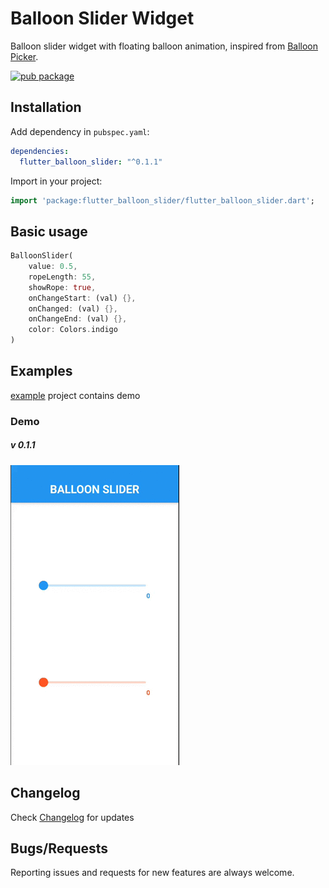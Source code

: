 # Balloon Slider Widget
Balloon slider widget with floating balloon animation, inspired from [Balloon Picker](https://dribbble.com/shots/6609398-Balloon-Picker-in-Swift).

[![pub package](https://img.shields.io/pub/v/flutter_balloon_slider.svg)](https://pub.dartlang.org/packages/flutter_balloon_slider)

## Installation

Add dependency in `pubspec.yaml`:
```yaml
dependencies:
  flutter_balloon_slider: "^0.1.1"
```

Import in your project:
```dart
import 'package:flutter_balloon_slider/flutter_balloon_slider.dart';
```

## Basic usage

```dart
BalloonSlider(
    value: 0.5,
    ropeLength: 55,
    showRope: true,
    onChangeStart: (val) {},
    onChanged: (val) {},
    onChangeEnd: (val) {},
    color: Colors.indigo
)
```

## Examples

[example](https://github.com/faob-dev/flutter_balloon_slider/tree/master/example) project contains demo

### Demo

##### v 0.1.1
![alt tag](https://raw.githubusercontent.com/faob-dev/flutter_balloon_slider/master/screenshots/balloon_slider.gif)

## Changelog
Check [Changelog](https://github.com/faob-dev/flutter_balloon_slider/blob/master/CHANGELOG.md) for updates

## Bugs/Requests
Reporting issues and requests for new features are always welcome.
